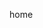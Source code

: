 <title> Hypower | Home </title>
<?php
	include_once 'header.php';
?>


home


<?php
	include_once 'footer.php'
?>
